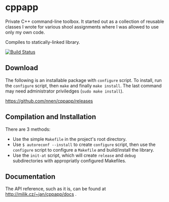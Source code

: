 cppapp
======

Private C++ command-line toolbox.  It started out as a collection of reusable
classes I wrote for various shool assignments where I was allowed to use only
my own code.

Compiles to statically-linked library.

[![Build Status](https://travis-ci.org/nnen/cppapp.svg?branch=master)](https://travis-ci.org/nnen/cppapp)


Download
--------

The following is an installable package with `configure` script. To install,
run the `configure` script, then `make` and finally `make install`. The last
command may need administrator priviledges (`sudo make install`).

https://github.com/nnen/cppapp/releases


Compilation and Installation
----------------------------

There are 3 methods:

 * Use the simple `Makefile` in the project's root directory.
 * Use `$ autoreconf --install` to create `configure` script, then use the
   `configure` script to configure a `Makefile` and build/install the library.
 * Use the `init-at` script, which will create `release` and `debug`
   subdirectories with appropriatly configured Makefiles.


Documentation
-------------

The API reference, such as it is, can be found at http://milik.cz/~jan/cppapp/docs .


